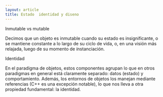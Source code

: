 ```yaml
---
layout: article
title: Estado  identidad y diseno
---
```

Inmutable vs mutable

Decimos que un objeto es inmutable cuando su estado es insignificante, o se mantiene constante a lo largo de su ciclo de vida, o, en una visión más relajada, luego de su momento de ínstanciación.

Identidad

En el paradigma de objetos, estos componentes agrupan lo que en otros paradigmas en general está claramente separado: datos (estado) y comportamiento. Además, los entornos de objetos los manejan mediante referencias (C++ es una excepción notable), lo que nos lleva a otra propiedad fundamental: la identidad.
